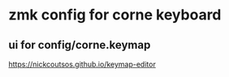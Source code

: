 # zmk config for corne keyboard

## ui for config/corne.keymap
https://nickcoutsos.github.io/keymap-editor
